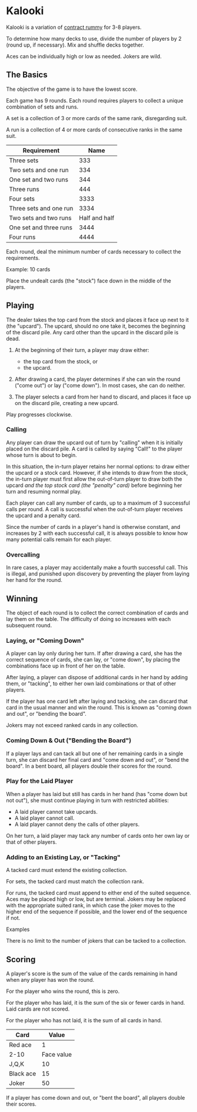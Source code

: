 # Kalooki

Kalooki is a variation of [contract rummy]() for 3-8 players.

To determine how many decks to use, divide the number of players by 2 (round up, if necessary). Mix and shuffle decks together.

Aces can be individually high or low as needed. Jokers are wild.

## The Basics

The objective of the game is to have the lowest score.

Each game has 9 rounds. Each round requires players to collect a unique combination of sets and runs.

A set is a collection of 3 or more cards of the same rank, disregarding suit.

A run is a collection of 4 or more cards of consecutive ranks in the same suit.

| Requirement             | Name          |
| ----------------------- | ------------- |
| Three sets              | 333           |
| Two sets and one run    | 334           |
| One set and two runs    | 344           |
| Three runs              | 444           |
| Four sets               | 3333          |
| Three sets and one run  | 3334          |
| Two sets and two runs   | Half and half |
| One set and three runs  | 3444          |
| Four runs               | 4444          |

Each round, deal the minimum number of cards necessary to collect the requirements.

Example: 10 cards

Place the undealt cards (the "stock") face down in the middle of the players.

## Playing

The dealer takes the top card from the stock and places it face up next to it (the "upcard"). The upcard, should no one take it, becomes the beginning of the discard pile. Any card other than the upcard in the discard pile is dead.

1. At the beginning of their turn, a player may draw either:
   - the top card from the stock, or
   - the upcard.

1. After drawing a card, the player determines if she can win the round ("come out") or lay ("come down"). In most cases, she can do neither.

1. The player selects a card from her hand to discard, and places it face up on the discard pile, creating a new upcard.

Play progresses clockwise.

### Calling

Any player can draw the upcard out of turn by "calling" when it is initially placed on the discard pile. A card is called by saying "Call!" to the player whose turn is about to begin.

In this situation, the in-turn player retains her normal options: to draw either the upcard or a stock card. However, if she intends to draw from the stock, the in-turn player must first allow the out-of-turn player to draw both the upcard *and the top stock card (the "penalty" card)* before beginning her turn and resuming normal play.

Each player can call any number of cards, up to a maximum of 3 successful calls per round. A call is successful when the out-of-turn player receives the upcard and a penalty card.

Since the number of cards in a player's hand is otherwise constant, and increases by 2 with each successful call, it is always possible to know how many potential calls remain for each player.

### Overcalling

In rare cases, a player may accidentally make a fourth successful call. This is illegal, and punished upon discovery by preventing the player from laying her hand for the round.

## Winning

The object of each round is to collect the correct combination of cards and lay them on the table. The difficulty of doing so increases with each subsequent round.

### Laying, or "Coming Down"

A player can lay only during her turn. If after drawing a card, she has the correct sequence of cards, she can lay, or "come down", by placing the combinations face up in front of her on the table.

After laying, a player can dispose of additional cards in her hand by adding them, or "tacking", to either her own laid combinations or that of other players.

If the player has one card left after laying and tacking, she can discard that card in the usual manner and win the round. This is known as "coming down and out", or "bending the board".

Jokers may not exceed ranked cards in any collection.

### Coming Down & Out ("Bending the Board")

If a player lays and can tack all but one of her remaining cards in a single turn, she can discard her final card and "come down and out", or "bend the board". In a bent board, all players double their scores for the round.

### Play for the Laid Player

When a player has laid but still has cards in her hand (has "come down but not out"), she must continue playing in turn with restricted abilities:

- A laid player cannot take upcards.
- A laid player cannot call.
- A laid player cannot deny the calls of other players.

On her turn, a laid player may tack any number of cards onto her own lay or that of other players.

### Adding to an Existing Lay, or "Tacking"

A tacked card must extend the existing collection.

For sets, the tacked card must match the collection rank.

For runs, the tacked card must append to either end of the suited sequence. Aces may be placed high or low, but are terminal. Jokers may be replaced with the appropriate suited rank, in which case the joker moves to the higher end of the sequence if possible, and the lower end of the sequence if not.

Examples

There is no limit to the number of jokers that can be tacked to a collection.

## Scoring

A player's score is the sum of the value of the cards remaining in hand when any player has won the round.

For the player who wins the round, this is zero.

For the player who has laid, it is the sum of the six or fewer cards in hand. Laid cards are not scored.

For the player who has not laid, it is the sum of all cards in hand.

| Card        | Value       |
| ----------- | ----------- |
| Red ace     | 1           |
| 2-10        | Face value  |
| J,Q,K       | 10          |
| Black ace   | 15          |
| Joker       | 50          |

If a player has come down and out, or "bent the board", all players double their scores.
